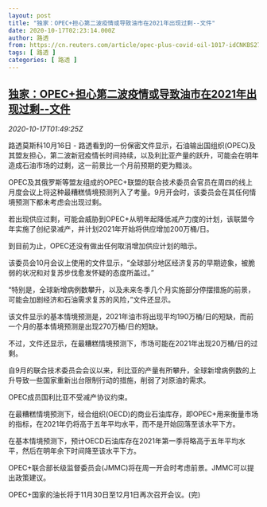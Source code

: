 ```yaml
---
layout: post
title: "独家：OPEC+担心第二波疫情或导致油市在2021年出现过剩--文件"
date: 2020-10-17T02:23:14.000Z
author: 路透
from: https://cn.reuters.com/article/opec-plus-covid-oil-1017-idCNKBS27201K
tags: [ 路透 ]
categories: [ 路透 ]
---
```

<!--1602901394000-->
[独家：OPEC+担心第二波疫情或导致油市在2021年出现过剩--文件](https://cn.reuters.com/article/opec-plus-covid-oil-1017-idCNKBS27201K)
------

<div>
<div><i>2020-10-17T01:49:25Z</i></div><p>路透莫斯科10月16日 - 路透看到的一份保密文件显示，石油输出国组织(OPEC)及其盟友担心，第二波新冠疫情长时间持续，以及利比亚产量的跃升，可能会在明年造成石油市场的过剩，这一前景比一个月前预期的更为黯淡。</p><p>OPEC及其俄罗斯等盟友组成的OPEC+联盟的联合技术委员会官员在周四的线上月度会议上将这种最糟糕情境预测列入了考量。9月开会时，该委员会在其任何情境预测下都未考虑会出现过剩。</p><p>若出现供应过剩，可能会威胁到OPEC+从明年起降低减产力度的计划，该联盟今年实施了创纪录减产，并计划2021年开始将供应增加200万桶/日。</p><p>到目前为止，OPEC还没有做出任何取消增加供应计划的暗示。</p><p>该委员会10月会议上使用的文件显示，“全球部分地区经济复苏的早期迹象，被脆弱的状况和对复苏步伐愈发怀疑的态度所盖过。”</p><p>“特别是，全球新增病例数攀升，以及未来冬季几个月实施部分停摆措施的前景，可能会加剧经济和石油需求复苏的风险，”文件还显示。</p><p>该文件显示的基本情境预测是，2021年油市将出现平均190万桶/日的短缺，而前一个月的基本情境预测是出现270万桶/日的短缺。</p><p>不过，文件还显示，在最糟糕情境预测下，市场可能在2021年出现20万桶/日的过剩。</p><p>自9月的联合技术委员会会议以来，利比亚的产量有所攀升，全球新增病例数的上升导致一些国家重新出台限制行动的措施，削弱了对原油的需求。</p><p>OPEC成员国利比亚不受减产协议约束。</p><p>在最糟糕情境预测下，经合组织(OECD)的商业石油库存，即OPEC+用来衡量市场的指标，在2021年仍将高于五年平均水平，而不是开始回落至该水平下方。</p><p>在基本情境预测下，预计OECD石油库存在2021年第一季将略高于五年平均水平，然后在明年余下时间降至该水平下方。</p><p>OPEC+联合部长级监督委员会(JMMC)将在周一开会时考虑前景。JMMC可以提出政策建议。</p><p>OPEC+国家的油长将于11月30日至12月1日再次召开会议。(完)</p>
</div>
